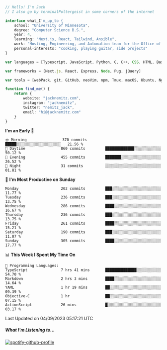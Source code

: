```typescript
// Hello! I'm Jack
// I also go by terminalPoltergeist in some corners of the internet

interface what_I'm_up_to {
    school: "University of Minnesota",
    degree: "Computer Science B.S.",
    year: 4,
    learning: "Next.js, React, Tailwind, Ansible",
    work: "Hosting, Engineering, and Automation team for the Office of Information Technology at UMN",
    personal-interests: "cooking, playing guitar, side projects"
}

var languages = [Typescript, JavaScript, Python, C, C++, CSS, HTML, Bash, VimScript]

var frameworks = [Next.js, React, Express, Node, Pug, jQuery]

var tools = [webPack, git, GitHub, neoVim, npm, Tmux, macOS, Ubuntu, Nginx, Ansible, Cloudflare, DigitalOcean]

function find_me() {
    return {
        website: "jacknemitz.com",
        instagram: "jacknemitz",
        twitter: "nemitz_jack",
        email: "hi@jacknemitz.com"
    }
}
```

<!--START_SECTION:waka-->
**I'm an Early 🐤** 

```text
🌞 Morning                370 commits         █████░░░░░░░░░░░░░░░░░░░░   21.56 % 
🌆 Daytime                860 commits         █████████████░░░░░░░░░░░░   50.12 % 
🌃 Evening                455 commits         ███████░░░░░░░░░░░░░░░░░░   26.52 % 
🌙 Night                  31 commits          ░░░░░░░░░░░░░░░░░░░░░░░░░   01.81 % 
```
📅 **I'm Most Productive on Sunday** 

```text
Monday                   202 commits         ███░░░░░░░░░░░░░░░░░░░░░░   11.77 % 
Tuesday                  236 commits         ███░░░░░░░░░░░░░░░░░░░░░░   13.75 % 
Wednesday                286 commits         ████░░░░░░░░░░░░░░░░░░░░░   16.67 % 
Thursday                 236 commits         ███░░░░░░░░░░░░░░░░░░░░░░   13.75 % 
Friday                   261 commits         ████░░░░░░░░░░░░░░░░░░░░░   15.21 % 
Saturday                 190 commits         ███░░░░░░░░░░░░░░░░░░░░░░   11.07 % 
Sunday                   305 commits         ████░░░░░░░░░░░░░░░░░░░░░   17.77 % 
```


📊 **This Week I Spent My Time On** 

```text
💬 Programming Languages: 
TypeScript               7 hrs 41 mins       ██████████████░░░░░░░░░░░   54.70 % 
Markdown                 2 hrs 3 mins        ████░░░░░░░░░░░░░░░░░░░░░   14.64 % 
YAML                     1 hr 19 mins        ██░░░░░░░░░░░░░░░░░░░░░░░   09.39 % 
Objective-C              1 hr                ██░░░░░░░░░░░░░░░░░░░░░░░   07.15 % 
ActionScript             26 mins             █░░░░░░░░░░░░░░░░░░░░░░░░   03.17 % 
```


 Last Updated on 04/09/2023 05:17:21 UTC
<!--END_SECTION:waka-->

##### What I'm Listening to...

[![spotify-github-profile](https://spotify-github-profile.vercel.app/api/view?uid=jack.nemitz&cover_image=true&show_offline=true&bar_color=53b14f&bar_color_cover=false&background_color=121212FF)](https://spotify-github-profile.vercel.app/api/view?uid=jack.nemitz&redirect=true)

